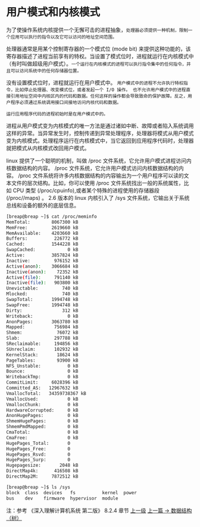 # 用户模式和内核模式

为了使操作系统内核提供一个无懈可击的进程抽象，```处理器必须提供一种机制，限制一个应用可以执行的指令以及它可以访问的地址空间范围。```

处理器通常是用某个控制寄存器的一个模式位 (mode bit) 来提供这种功能的，该寄存器描述了进程当前享有的特权。当设置了模式位时，进程就运行在内核模式中（有时叫做超级用户模式）。```一个运行在内核模式的进程可以执行指令集中的任何指令，并且可以访问系统中的任何存储器位置。```

没有设置模式位时，进程就运行在用户模式中。 ```用户模式中的进程不允许执行特权指令，比如停止处理器、改变模式位，或者发起一个 I/O 操作。 也不允许用户模式中的进程直接引用地址空间中内核区内的代码和数据。任何这样的操作都会导致致命的保护故障。反之，用户程序必须通过系统调用接口间接地访问内核代码和数据。```

```highlight
运行应用程序代码的进程初始时是在用户模式中的。
```
 进程从用户模式变为内核模式的唯一方法是通过诸如中断、故障或者陷入系统调用这样的异常。当异常发生时，控制传递到异常处理程序，处理器将模式从用户模式变为内核模式。处理程序运行在内核模式中，当它返回到应用程序代码时，处理器就把模式从内核模式改回用户模式。

 linux 提供了一个聪明的机制，叫做 /proc 文件系统，它允许用户模式进程访问内核数据结构的内容。 /proc 文件系统，它允许用户模式访问内核数据结构的内容。 /proc 文件系统将许多内核数据结构的内容输出为一个用户程序可以读的文本文件的层次结构。比如，你可以使用 /proc 文件系统找出一般的系统属性，比如 CPU 类型 (/proc/cpuinfo),或者某个特殊的进程使用的存储器段 (/proc/<process id>/maps) 。 2.6 版本的 linux 内核引入了 /sys 文件系统，它输出关于系统总线和设备的额外的底层信息。

```sh
[breap@breap ~]$ cat /proc/meminfo
MemTotal:        8067300 kB
MemFree:         2619660 kB
MemAvailable:    4203660 kB
Buffers:          226772 kB
Cached:          1544228 kB
SwapCached:            0 kB
Active:          3857824 kB
Inactive:         976152 kB
Active(anon):    3066684 kB
Inactive(anon):    72352 kB
Active(file):     791140 kB
Inactive(file):   903800 kB
Unevictable:         740 kB
Mlocked:             740 kB
SwapTotal:       1994748 kB
SwapFree:        1994748 kB
Dirty:               312 kB
Writeback:             0 kB
AnonPages:       3063780 kB
Mapped:           756984 kB
Shmem:             76072 kB
Slab:             297788 kB
SReclaimable:     194856 kB
SUnreclaim:       102932 kB
KernelStack:       18624 kB
PageTables:        93900 kB
NFS_Unstable:          0 kB
Bounce:                0 kB
WritebackTmp:          0 kB
CommitLimit:     6028396 kB
Committed_AS:   12967632 kB
VmallocTotal:   34359738367 kB
VmallocUsed:           0 kB
VmallocChunk:          0 kB
HardwareCorrupted:     0 kB
AnonHugePages:         0 kB
ShmemHugePages:        0 kB
ShmemPmdMapped:        0 kB
CmaTotal:              0 kB
CmaFree:               0 kB
HugePages_Total:       0
HugePages_Free:        0
HugePages_Rsvd:        0
HugePages_Surp:        0
Hugepagesize:       2048 kB
DirectMap4k:      416508 kB
DirectMap2M:     7872512 kB
```

```sh
[breap@breap ~]$ ls /sys
block  class  devices   fs          kernel  power
bus    dev    firmware  hypervisor  module
```

注：参考 《深入理解计算机系统 第二版》 8.2.4 章节
[上一级](README.md)
[上一篇 -> 数据结构（树）](tree.md)
